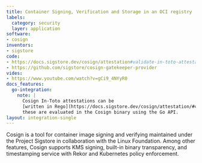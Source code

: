 ```yaml
---
title: Container Signing, Verification and Storage in an OCI registry
labels:
  category: security
  layer: application
software:
- cosign
inventors:
- sigstore
code:
- https://docs.sigstore.dev/cosign/attestation#validate-in-toto-attestations
- https://github.com/sigstore/cosign-gatekeeper-provider
vides:
- https://www.youtube.com/watch?v=gCi9_4NYyR0
docs_features:
  go-integration:
    note: |
      Cosign In-Toto attestations can be
      [written in Rego](https://docs.sigstore.dev/cosign/attestation/#cosign-custom-predicate-type-and-rego-policy),
      these are evaluated in the Cosign binary using the Go API.
layout: integration-single
---
```

Cosign is a tool for container image signing and verifying maintained under the Project Sigstore
in collaboration with the Linux Foundation. Among other features, Cosign supports KMS signing,
built-in binary transparency, and timestamping service with Rekor and Kubernetes policy enforcement.


